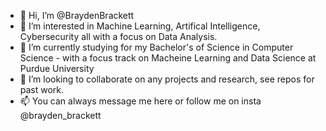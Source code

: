 - 👋 Hi, I’m @BraydenBrackett
- 👀 I’m interested in Machine Learning, Artifical Intelligence, Cybersecurity all with a focus on Data Analysis.
- 🌱 I’m currently studying for my Bachelor's of Science in Computer Science - with a focus track on Macheine Learning and Data Science at Purdue University
- 💞️ I’m looking to collaborate on any projects and research, see repos for past work.
- 📫 You can always message me here or follow me on insta @brayden_brackett

<!---
BraydenBrackett/BraydenBrackett is a ✨ special ✨ repository because its `README.md` (this file) appears on your GitHub profile.
You can click the Preview link to take a look at your changes.
--->
